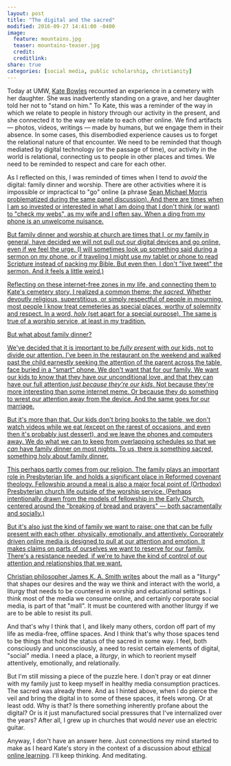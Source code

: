 ```yaml
---
layout: post
title: "The digital and the sacred"
modified: 2016-09-27 14:41:00 -0400
image:
  feature: mountains.jpg
  teaser: mountains-teaser.jpg
  credit:
  creditlink:
share: true
categories: [social media, public scholarship, christianity]
---
```


Today at UMW, <a href="https://twitter.com/katemfd" target="_blank">Kate Bowles</a> recounted an experience in a cemetery with her daughter. She was inadvertently standing on a grave, and her daughter told her not to "stand on him." To Kate, this was a reminder of the way in which we relate to people in history through our activity in the present, and she connected it to the way we relate to each other online. We find artifacts ― photos, videos, writings ― made by humans, but we engage them in their absence. In some cases, this disembodied experience causes us to forget the relational nature of that encounter. We need to be reminded that though mediated by digital technology (or the passage of time), our activity in the world is relational, connecting us to people in other places and times. We need to be reminded to respect and care for each other.

As I reflected on this, I was reminded of times when I tend to *avoid* the digital: family dinner and worship. There are other activities where it is impossible or impractical to "go" online (a phrase <a href="https://twitter.com/slamteacher" target="_blank">Sean Michael Morris problematized during the same panel discussion). And there are times when I am so invested or interested in what I am doing that I don't think (or want) to "check my webs", as my wife and I often say. When a ding from my phone is an unwelcome nuisance.

But family dinner and worship at church are times that I, or my family in general, have decided we will not pull out our digital devices and go online, even if we feel the urge. (I will sometimes look up something said during a sermon on my phone, or if traveling I might use my tablet or phone to read Scripture instead of packing my Bible. But even then, I don't "live tweet" the sermon. And it feels a little weird.)

Reflecting on these internet-free zones in my life, and connecting them to Kate's cemetery story, I realized a common theme: *the sacred.* Whether devoutly religious, superstitious, or simply respectful of people in mourning, most people I know treat cemeteries as special places, worthy of solemnity and respect. In a word, *holy* (set apart for a special purpose). The same is true of a worship service, at least in my tradition.

But what about family dinner?

We've decided that it is important to be *fully present* with our kids, not to divide our attention. I've been in the restaurant on the weekend and walked past the child earnestly seeking the attention of the parent across the table, face buried in a "smart" phone. We don't want that for our family. We want our kids to know that they have our unconditional love, and that they can have our full attention *just because they're our kids*. Not because they're more interesting than some internet meme. Or because they do something to wrest our attention away from the device. And the same goes for our marriage.

But it's more than that. Our kids don't bring books to the table, we don't watch videos while we eat (except on the rarest of occasions, and even then it's probably just dessert), and we leave the phones and computers away. We do what we can to keep from overlapping schedules so that we *can* have family dinner on most nights. To us, there is something sacred, something holy about family dinner.

This perhaps partly comes from our religion. The family plays an important role in Presbyterian life, and holds a significant place in Reformed covenant theology. Fellowship around a meal is also a major focal point of (Orthodox) Presbyterian church life outside of the worship service. (Perhaps intentionally drawn from the models of fellowship in the Early Church, centered around the "breaking of bread and prayers" ― both sacramentally and socially.)

But it's also just the kind of family we want to raise: one that can be fully present with each other, physically, emotionally, and attentively. Corporately driven online media is designed to pull at our attention and emotion. It makes claims on parts of ourselves we want to reserve for our family. There's a resistance needed, if we're to have the kind of control of our attention and relationships that we want.

Christian philosopher <a href="https://openlibrary.org/books/OL23186199M/Desiring_the_kingdom"  target="_blank">James K. A. Smith writes</a> about the mall as a "liturgy" that shapes our desires and the way we think and interact with the world, a liturgy that needs to be countered in worship and educational settings. I think most of the media we consume online, and certainly corporate social media, is part of that "mall". It must be countered with another liturgy if we are to be able to resist its pull.

And that's why I think that I, and likely many others, cordon off part of my life as media-free, offline spaces. And I think that's why those spaces tend to be things that hold the status of the sacred in some way. I feel, both consciously and unconsciously, a need to resist certain elements of digital, "social" media. I need a place, a *liturgy*, in which to reorient myself attentively, emotionally, and relationally.

But I'm still missing a piece of the puzzle here. I don't pray or eat dinner with my family just to keep myself in healthy media consumption practices. The sacred was already there. And as I hinted above, when I do pierce the veil and bring the digital in to some of these spaces, it feels wrong. Or at least odd. Why is that? Is there something inherently profane about the digital? Or is it just manufactured social pressures that I've internalized over the years? After all, I grew up in churches that would *never* use an electric guitar.

Anyway, I don't have an answer here. Just connections my mind started to make as I heard Kate's story in the context of a discussion about <a href="http://umwdtlt.com/ethical-online-learning-a-town-hall/"  target="_blank">ethical online learning</a>. I'll keep thinking. And meditating.
